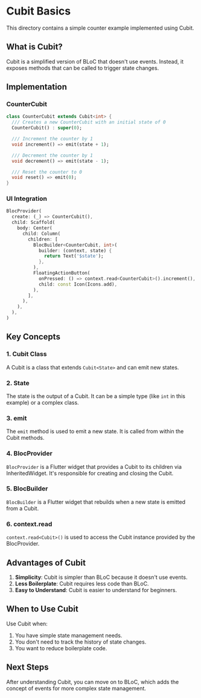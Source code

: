 # Cubit Basics

This directory contains a simple counter example implemented using Cubit.

## What is Cubit?

Cubit is a simplified version of BLoC that doesn't use events. Instead, it exposes methods that can be called to trigger state changes.

## Implementation

### CounterCubit

```dart
class CounterCubit extends Cubit<int> {
  /// Creates a new CounterCubit with an initial state of 0
  CounterCubit() : super(0);

  /// Increment the counter by 1
  void increment() => emit(state + 1);

  /// Decrement the counter by 1
  void decrement() => emit(state - 1);

  /// Reset the counter to 0
  void reset() => emit(0);
}
```

### UI Integration

```dart
BlocProvider(
  create: (_) => CounterCubit(),
  child: Scaffold(
    body: Center(
      child: Column(
        children: [
          BlocBuilder<CounterCubit, int>(
            builder: (context, state) {
              return Text('$state');
            },
          ),
          FloatingActionButton(
            onPressed: () => context.read<CounterCubit>().increment(),
            child: const Icon(Icons.add),
          ),
        ],
      ),
    ),
  ),
)
```

## Key Concepts

### 1. Cubit Class

A Cubit is a class that extends `Cubit<State>` and can emit new states.

### 2. State

The state is the output of a Cubit. It can be a simple type (like `int` in this example) or a complex class.

### 3. emit

The `emit` method is used to emit a new state. It is called from within the Cubit methods.

### 4. BlocProvider

`BlocProvider` is a Flutter widget that provides a Cubit to its children via InheritedWidget. It's responsible for creating and closing the Cubit.

### 5. BlocBuilder

`BlocBuilder` is a Flutter widget that rebuilds when a new state is emitted from a Cubit.

### 6. context.read

`context.read<Cubit>()` is used to access the Cubit instance provided by the BlocProvider.

## Advantages of Cubit

1. **Simplicity**: Cubit is simpler than BLoC because it doesn't use events.
2. **Less Boilerplate**: Cubit requires less code than BLoC.
3. **Easy to Understand**: Cubit is easier to understand for beginners.

## When to Use Cubit

Use Cubit when:

1. You have simple state management needs.
2. You don't need to track the history of state changes.
3. You want to reduce boilerplate code.

## Next Steps

After understanding Cubit, you can move on to BLoC, which adds the concept of events for more complex state management.

